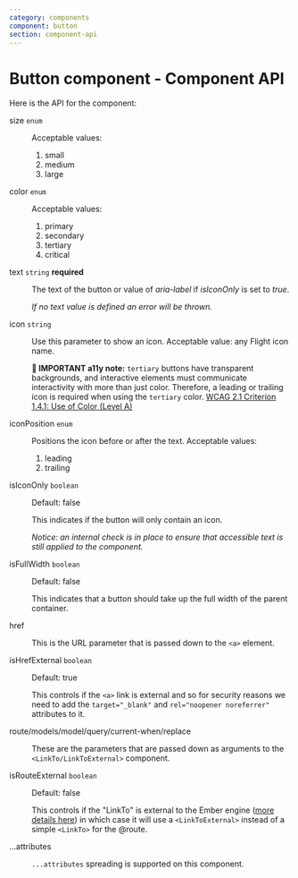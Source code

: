 ```yaml
---
category: components
component: button
section: component-api
---
```


# Button component - Component API

Here is the API for the component:

<dl class="dummy-component-props" aria-labelledby="component-api-button"><dt>size <code>enum</code></dt><dd><p>Acceptable values:</p><ol><li>small</li><li class="default">medium</li><li>large</li></ol></dd><dt>color <code>enum</code></dt><dd><p>Acceptable values:</p><ol><li class="default">primary</li><li>secondary</li><li>tertiary</li><li>critical</li></ol></dd><dt>text <code>string</code> <strong class="required">required</strong></dt><dd><p>The text of the button or value of <em>aria-label</em> if <em>isIconOnly</em> is set to <em>true</em>.</p><p><em>If no text value is defined an error will be thrown.</em></p></dd><dt>icon <code>string</code></dt><dd><p>Use this parameter to show an icon. Acceptable value: any Flight icon name.</p><p><strong>🚨 IMPORTANT a11y note:</strong> <code class="dummy-code">tertiary</code> buttons have transparent backgrounds, and interactive elements must communicate interactivity with more than just color. Therefore, a leading or trailing icon is required when using the <code class="dummy-code">tertiary</code> color. <a href="https://www.w3.org/WAI/WCAG21/quickref/?showtechniques=141#use-of-color" target="_blank" rel="noopener noreferrer">WCAG 2.1 Criterion 1.4.1: Use of Color (Level A)</a></p></dd><dt>iconPosition <code>enum</code></dt><dd><p>Positions the icon before or after the text. Acceptable values:</p><ol><li class="default">leading</li><li>trailing</li></ol></dd><dt>isIconOnly <code>boolean</code></dt><dd><p>Default: <span class="default">false</span></p><p>This indicates if the button will only contain an icon.</p><p><em>Notice: an internal check is in place to ensure that accessible text is still applied to the component.</em></p></dd><dt>isFullWidth <code>boolean</code></dt><dd><p>Default: <span class="default">false</span></p><p>This indicates that a button should take up the full width of the parent container.</p></dd><dt>href</dt><dd><p>This is the URL parameter that is passed down to the <code>&lt;a&gt;</code> element.</p></dd><dt>isHrefExternal <code>boolean</code></dt><dd><p>Default: <span class="default">true</span></p><p>This controls if the <code>&lt;a&gt;</code> link is external and so for security reasons we need to add the <code>target="_blank"</code> and <code>rel="noopener noreferrer"</code> attributes to it.</p></dd><dt>route/models/model/query/current-when/replace</dt><dd><p>These are the parameters that are passed down as arguments to the <code>&lt;LinkTo/LinkToExternal&gt;</code> component.</p></dd><dt>isRouteExternal <code>boolean</code></dt><dd><p>Default: <span class="default">false</span></p><p>This controls if the "LinkTo" is external to the Ember engine (<a href="https://ember-engines.com/docs/link-to-external" target="_blank" rel="noopener noreferrer">more details here</a>) in which case it will use a <code>&lt;LinkToExternal&gt;</code> instead of a simple <code>&lt;LinkTo&gt;</code> for the @route.</p></dd><dt>...attributes</dt><dd><p><code class="dummy-code">...attributes</code> spreading is supported on this component.</p></dd></dl>